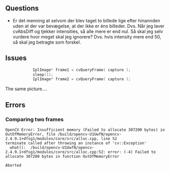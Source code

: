 ## Questions 
- Er det menning at selvom der blev taget to billede lige efter hinannden uden at der var bevægelse, at der ikke er éns billeder.
Dvs. Når jeg laver cvAbsDiff og tjekker intensities, så alle mere er end nul. Så skal jeg selv vurdere hvor meget skal jeg ignorere? 
Dvs. hvis intensity mere end 50, så skal jeg betragte som forskel.  

## Issues
```c
			IplImage* frame1 = cvQueryFrame( capture );
			sleep(1);
			IplImage* frame2 = cvQueryFrame( capture );
```
The same picture....

## Errors
### Comparing two frames
```
OpenCV Error: Insufficient memory (Failed to allocate 307200 bytes) in OutOfMemoryError, file /build/opencv-U1UwfN/opencv-2.4.9.1+dfsg1/modules/core/src/alloc.cpp, line 52
terminate called after throwing an instance of 'cv::Exception'
  what():  /build/opencv-U1UwfN/opencv-2.4.9.1+dfsg1/modules/core/src/alloc.cpp:52: error: (-4) Failed to allocate 307200 bytes in function OutOfMemoryError

Aborted
```
